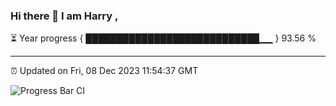### Hi there 👋 I am Harry , 

⏳ Year progress { ████████████████████████████▁▁ } 93.56 %

---

⏰ Updated on Fri, 08 Dec 2023 11:54:37 GMT

![Progress Bar CI](https://github.com/duykhang68/duykhang68/workflows/Progress%20Bar%20CI/badge.svg)
